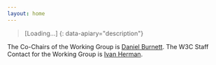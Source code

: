```yaml
---
layout: home
---
```

> [Loading…]
{: data-apiary="description"}


The Co-Chairs of the Working Group is [Daniel Burnett](mailto:daniel.burnett@consensys.net). The W3C Staff Contact for the Working Group is [Ivan Herman](mailto:ivan@w3.org).

